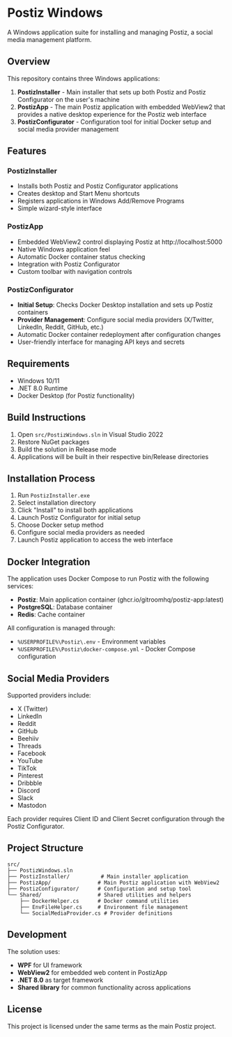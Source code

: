 # Postiz Windows

A Windows application suite for installing and managing Postiz, a social media management platform.

## Overview

This repository contains three Windows applications:

1. **PostizInstaller** - Main installer that sets up both Postiz and Postiz Configurator on the user's machine
2. **PostizApp** - The main Postiz application with embedded WebView2 that provides a native desktop experience for the Postiz web interface
3. **PostizConfigurator** - Configuration tool for initial Docker setup and social media provider management

## Features

### PostizInstaller
- Installs both Postiz and Postiz Configurator applications
- Creates desktop and Start Menu shortcuts
- Registers applications in Windows Add/Remove Programs
- Simple wizard-style interface

### PostizApp
- Embedded WebView2 control displaying Postiz at http://localhost:5000
- Native Windows application feel
- Automatic Docker container status checking
- Integration with Postiz Configurator
- Custom toolbar with navigation controls

### PostizConfigurator
- **Initial Setup**: Checks Docker Desktop installation and sets up Postiz containers
- **Provider Management**: Configure social media providers (X/Twitter, LinkedIn, Reddit, GitHub, etc.)
- Automatic Docker container redeployment after configuration changes
- User-friendly interface for managing API keys and secrets

## Requirements

- Windows 10/11
- .NET 8.0 Runtime
- Docker Desktop (for Postiz functionality)

## Build Instructions

1. Open `src/PostizWindows.sln` in Visual Studio 2022
2. Restore NuGet packages
3. Build the solution in Release mode
4. Applications will be built in their respective bin/Release directories

## Installation Process

1. Run `PostizInstaller.exe`
2. Select installation directory
3. Click "Install" to install both applications
4. Launch Postiz Configurator for initial setup
5. Choose Docker setup method
6. Configure social media providers as needed
7. Launch Postiz application to access the web interface

## Docker Integration

The application uses Docker Compose to run Postiz with the following services:
- **Postiz**: Main application container (ghcr.io/gitroomhq/postiz-app:latest)
- **PostgreSQL**: Database container
- **Redis**: Cache container

All configuration is managed through:
- `%USERPROFILE%\Postiz\.env` - Environment variables
- `%USERPROFILE%\Postiz\docker-compose.yml` - Docker Compose configuration

## Social Media Providers

Supported providers include:
- X (Twitter)
- LinkedIn
- Reddit
- GitHub
- Beehiiv
- Threads
- Facebook
- YouTube
- TikTok
- Pinterest
- Dribbble
- Discord
- Slack
- Mastodon

Each provider requires Client ID and Client Secret configuration through the Postiz Configurator.

## Project Structure

```
src/
├── PostizWindows.sln
├── PostizInstaller/          # Main installer application
├── PostizApp/               # Main Postiz application with WebView2
├── PostizConfigurator/      # Configuration and setup tool
└── Shared/                  # Shared utilities and helpers
    ├── DockerHelper.cs      # Docker command utilities
    ├── EnvFileHelper.cs     # Environment file management
    └── SocialMediaProvider.cs # Provider definitions
```

## Development

The solution uses:
- **WPF** for UI framework
- **WebView2** for embedded web content in PostizApp
- **.NET 8.0** as target framework
- **Shared library** for common functionality across applications

## License

This project is licensed under the same terms as the main Postiz project.